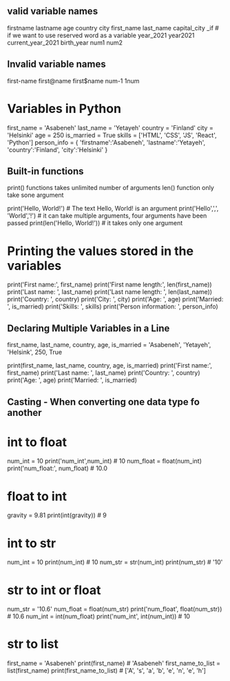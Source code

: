 ## valid variable names

firstname
lastname
age
country
city
first_name
last_name
capital_city
\_if # if we want to use reserved word as a variable
year_2021
year2021
current_year_2021
birth_year
num1
num2

## Invalid variable names

first-name
first@name
first$name
num-1
1num

# Variables in Python

first_name = 'Asabeneh'
last_name = 'Yetayeh'
country = 'Finland'
city = 'Helsinki'
age = 250
is_married = True
skills = ['HTML', 'CSS', 'JS', 'React', 'Python']
person_info = {
'firstname':'Asabeneh',
'lastname':'Yetayeh',
'country':'Finland',
'city':'Helsinki'
}

## Built-in functions

print() functions takes unlimited number of arguments
len() function only take sone argument

print('Hello, World!') # The text Hello, World! is an argument
print('Hello',',', 'World','!') # it can take multiple arguments, four arguments have been passed
print(len('Hello, World!')) # it takes only one argument

# Printing the values stored in the variables

print('First name:', first_name)
print('First name length:', len(first_name))
print('Last name: ', last_name)
print('Last name length: ', len(last_name))
print('Country: ', country)
print('City: ', city)
print('Age: ', age)
print('Married: ', is_married)
print('Skills: ', skills)
print('Person information: ', person_info)

## Declaring Multiple Variables in a Line

first_name, last_name, country, age, is_married = 'Asabeneh', 'Yetayeh', 'Helsink', 250, True

print(first_name, last_name, country, age, is_married)
print('First name:', first_name)
print('Last name: ', last_name)
print('Country: ', country)
print('Age: ', age)
print('Married: ', is_married)

## Casting - When converting one data type fo another

# int to float

num_int = 10
print('num_int',num_int) # 10
num_float = float(num_int)
print('num_float:', num_float) # 10.0

# float to int

gravity = 9.81
print(int(gravity)) # 9

# int to str

num_int = 10
print(num_int) # 10
num_str = str(num_int)
print(num_str) # '10'

# str to int or float

num_str = '10.6'
num_float = float(num_str)
print('num_float', float(num_str)) # 10.6
num_int = int(num_float)
print('num_int', int(num_int)) # 10

# str to list

first_name = 'Asabeneh'
print(first_name) # 'Asabeneh'
first_name_to_list = list(first_name)
print(first_name_to_list) # ['A', 's', 'a', 'b', 'e', 'n', 'e', 'h']
